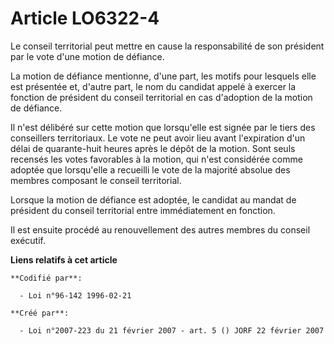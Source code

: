 # Article LO6322-4

Le conseil territorial peut mettre en cause la responsabilité de son président par le vote d'une motion de défiance.

La motion de défiance mentionne, d'une part, les motifs pour lesquels elle est présentée et, d'autre part, le nom du candidat
appelé à exercer la fonction de président du conseil territorial en cas d'adoption de la motion de défiance.

Il n'est délibéré sur cette motion que lorsqu'elle est signée par le tiers des conseillers territoriaux. Le vote ne peut
avoir lieu avant l'expiration d'un délai de quarante-huit heures après le dépôt de la motion. Sont seuls recensés les votes
favorables à la motion, qui n'est considérée comme adoptée que lorsqu'elle a recueilli le vote de la majorité absolue des
membres composant le conseil territorial.

Lorsque la motion de défiance est adoptée, le candidat au mandat de président du conseil territorial entre immédiatement en
fonction.

Il est ensuite procédé au renouvellement des autres membres du conseil exécutif.

**Liens relatifs à cet article**

	**Codifié par**:

	  - Loi n°96-142 1996-02-21

	**Créé par**:

	  - Loi n°2007-223 du 21 février 2007 - art. 5 () JORF 22 février 2007
